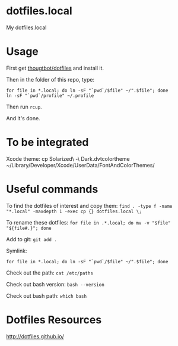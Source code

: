 # dotfiles.local
My dotfiles.local


# Usage
First get [thougtbot/dotfiles](https://github.com/thoughtbot/dotfiles) and
install it.

Then in the folder of this repo, type:
```
for file in *.local; do ln -sF "`pwd`/$file" ~/".$file"; done
ln -sF "`pwd`/profile" ~/.profile 
```

Then run `rcup`.

And it's done.

# To be integrated
Xcode theme:
cp Solarized\ -\ Dark.dvtcolortheme \
~/Library/Developer/Xcode/UserData/FontAndColorThemes/

# Useful commands
To find the dotfiles of interest and copy them:
`find . -type f -name "*.local" -maxdepth 1 -exec cp {} dotfiles.local \;`

To rename these dotfiles:
`for file in .*.local; do mv -v "$file" "${file#.}"; done`

Add to git:
`git add .`

Symlink:
```
for file in *.local; do ln -sF "`pwd`/$file" ~/".$file"; done
```

Check out the path: `cat /etc/paths`

Check out bash version: `bash --version`

Check out bash path: `which bash`
# Dotfiles Resources
<http://dotfiles.github.io/>
